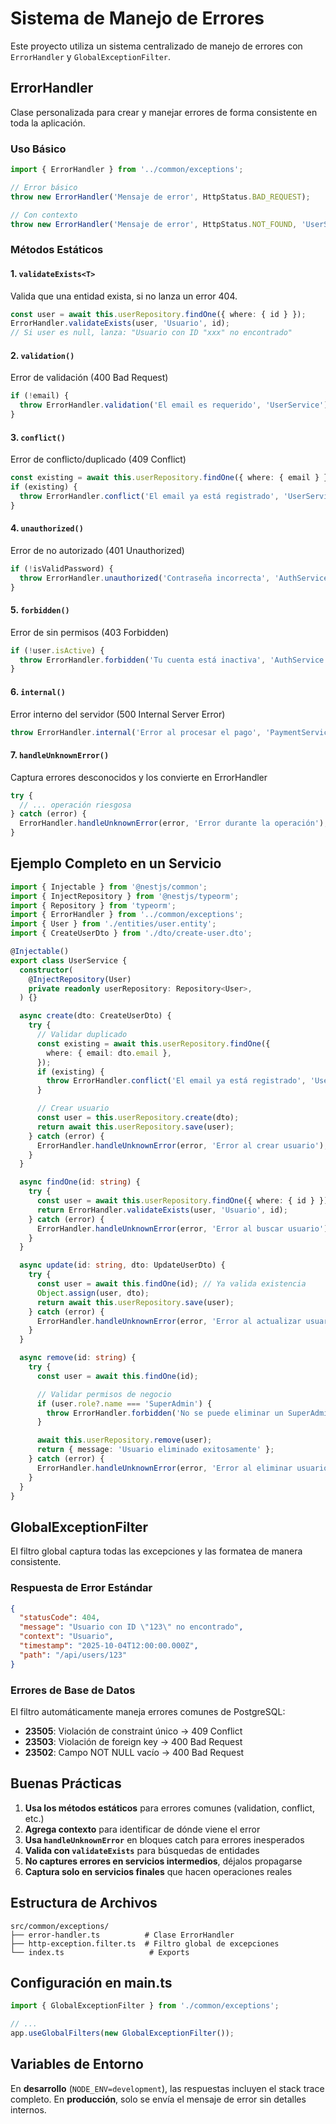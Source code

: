 # Sistema de Manejo de Errores

Este proyecto utiliza un sistema centralizado de manejo de errores con `ErrorHandler` y `GlobalExceptionFilter`.

## ErrorHandler

Clase personalizada para crear y manejar errores de forma consistente en toda la aplicación.

### Uso Básico

```typescript
import { ErrorHandler } from '../common/exceptions';

// Error básico
throw new ErrorHandler('Mensaje de error', HttpStatus.BAD_REQUEST);

// Con contexto
throw new ErrorHandler('Mensaje de error', HttpStatus.NOT_FOUND, 'UserService');
```

### Métodos Estáticos

#### 1. `validateExists<T>`

Valida que una entidad exista, si no lanza un error 404.

```typescript
const user = await this.userRepository.findOne({ where: { id } });
ErrorHandler.validateExists(user, 'Usuario', id);
// Si user es null, lanza: "Usuario con ID "xxx" no encontrado"
```

#### 2. `validation()`

Error de validación (400 Bad Request)

```typescript
if (!email) {
  throw ErrorHandler.validation('El email es requerido', 'UserService');
}
```

#### 3. `conflict()`

Error de conflicto/duplicado (409 Conflict)

```typescript
const existing = await this.userRepository.findOne({ where: { email } });
if (existing) {
  throw ErrorHandler.conflict('El email ya está registrado', 'UserService');
}
```

#### 4. `unauthorized()`

Error de no autorizado (401 Unauthorized)

```typescript
if (!isValidPassword) {
  throw ErrorHandler.unauthorized('Contraseña incorrecta', 'AuthService');
}
```

#### 5. `forbidden()`

Error de sin permisos (403 Forbidden)

```typescript
if (!user.isActive) {
  throw ErrorHandler.forbidden('Tu cuenta está inactiva', 'AuthService');
}
```

#### 6. `internal()`

Error interno del servidor (500 Internal Server Error)

```typescript
throw ErrorHandler.internal('Error al procesar el pago', 'PaymentService');
```

#### 7. `handleUnknownError()`

Captura errores desconocidos y los convierte en ErrorHandler

```typescript
try {
  // ... operación riesgosa
} catch (error) {
  ErrorHandler.handleUnknownError(error, 'Error durante la operación');
}
```

## Ejemplo Completo en un Servicio

```typescript
import { Injectable } from '@nestjs/common';
import { InjectRepository } from '@nestjs/typeorm';
import { Repository } from 'typeorm';
import { ErrorHandler } from '../common/exceptions';
import { User } from './entities/user.entity';
import { CreateUserDto } from './dto/create-user.dto';

@Injectable()
export class UserService {
  constructor(
    @InjectRepository(User)
    private readonly userRepository: Repository<User>,
  ) {}

  async create(dto: CreateUserDto) {
    try {
      // Validar duplicado
      const existing = await this.userRepository.findOne({
        where: { email: dto.email },
      });
      if (existing) {
        throw ErrorHandler.conflict('El email ya está registrado', 'UserService');
      }

      // Crear usuario
      const user = this.userRepository.create(dto);
      return await this.userRepository.save(user);
    } catch (error) {
      ErrorHandler.handleUnknownError(error, 'Error al crear usuario');
    }
  }

  async findOne(id: string) {
    try {
      const user = await this.userRepository.findOne({ where: { id } });
      return ErrorHandler.validateExists(user, 'Usuario', id);
    } catch (error) {
      ErrorHandler.handleUnknownError(error, 'Error al buscar usuario');
    }
  }

  async update(id: string, dto: UpdateUserDto) {
    try {
      const user = await this.findOne(id); // Ya valida existencia
      Object.assign(user, dto);
      return await this.userRepository.save(user);
    } catch (error) {
      ErrorHandler.handleUnknownError(error, 'Error al actualizar usuario');
    }
  }

  async remove(id: string) {
    try {
      const user = await this.findOne(id);

      // Validar permisos de negocio
      if (user.role?.name === 'SuperAdmin') {
        throw ErrorHandler.forbidden('No se puede eliminar un SuperAdmin');
      }

      await this.userRepository.remove(user);
      return { message: 'Usuario eliminado exitosamente' };
    } catch (error) {
      ErrorHandler.handleUnknownError(error, 'Error al eliminar usuario');
    }
  }
}
```

## GlobalExceptionFilter

El filtro global captura todas las excepciones y las formatea de manera consistente.

### Respuesta de Error Estándar

```json
{
  "statusCode": 404,
  "message": "Usuario con ID \"123\" no encontrado",
  "context": "Usuario",
  "timestamp": "2025-10-04T12:00:00.000Z",
  "path": "/api/users/123"
}
```

### Errores de Base de Datos

El filtro automáticamente maneja errores comunes de PostgreSQL:

- **23505**: Violación de constraint único → 409 Conflict
- **23503**: Violación de foreign key → 400 Bad Request
- **23502**: Campo NOT NULL vacío → 400 Bad Request

## Buenas Prácticas

1. **Usa los métodos estáticos** para errores comunes (validation, conflict, etc.)
2. **Agrega contexto** para identificar de dónde viene el error
3. **Usa `handleUnknownError`** en bloques catch para errores inesperados
4. **Valida con `validateExists`** para búsquedas de entidades
5. **No captures errores en servicios intermedios**, déjalos propagarse
6. **Captura solo en servicios finales** que hacen operaciones reales

## Estructura de Archivos

```
src/common/exceptions/
├── error-handler.ts          # Clase ErrorHandler
├── http-exception.filter.ts  # Filtro global de excepciones
└── index.ts                   # Exports
```

## Configuración en main.ts

```typescript
import { GlobalExceptionFilter } from './common/exceptions';

// ...
app.useGlobalFilters(new GlobalExceptionFilter());
```

## Variables de Entorno

En **desarrollo** (`NODE_ENV=development`), las respuestas incluyen el stack trace completo.
En **producción**, solo se envía el mensaje de error sin detalles internos.

